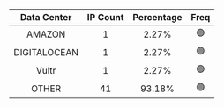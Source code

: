 | Data Center | IP Count | Percentage | Freq |
|:------------:|:--------:|:-----------:|:-----:|
| AMAZON | 1 | 2.27% | 🟢 |
| DIGITALOCEAN | 1 | 2.27% | 🟢 |
| Vultr | 1 | 2.27% | 🟢 |
| OTHER | 41 | 93.18% | 🟢 |